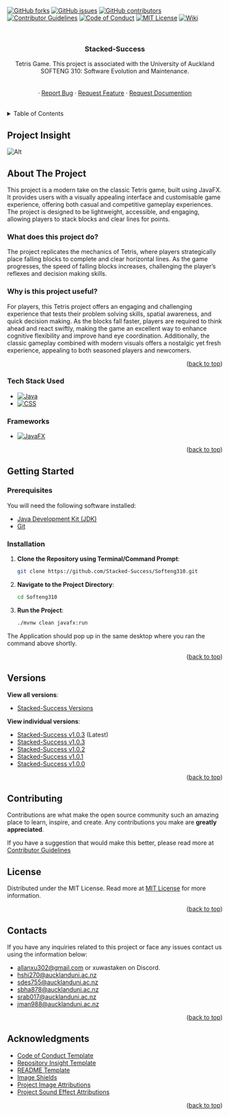   <!-- PROJECT SHIELDS -->
[![GitHub forks](https://img.shields.io/github/forks/Stacked-Success/Softeng310.svg?style=for-the-badge)](https://github.com/Stacked-Success/Softeng310/network/members)
[![GitHub issues](https://img.shields.io/github/issues/Stacked-Success/Softeng310.svg?style=for-the-badge)](https://github.com/Stacked-Success/Softeng310/issues)
[![GitHub contributors](https://img.shields.io/github/contributors/Stacked-Success/Softeng310.svg?style=for-the-badge)](https://github.com/Stacked-Success/Softeng310/graphs/contributors)
[![Contributor Guidelines](https://img.shields.io/badge/Contributor-Guidelines-blue.svg?style=for-the-badge)](./CONTRIBUTING.md)
[![Code of Conduct](https://img.shields.io/badge/Code%20of%20Conduct-2.1-4baaaa.svg?style=for-the-badge)](./CODE_OF_CONDUCT.md)
[![MIT License](https://img.shields.io/github/license/Stacked-Success/Softeng310.svg?style=for-the-badge)](https://github.com/Stacked-Success/Softeng310/blob/main/LICENSE)
[![Wiki](https://img.shields.io/badge/Wiki-Documentation-brightgreen.svg?style=for-the-badge)](https://github.com/Stacked-Success/Softeng310/wiki)



<br />
<div align="center">
  <h3 align="center">Stacked-Success</h3>

  <p align="center">
    Tetris Game. This project is associated with the University of Auckland SOFTENG 310: Software Evolution and Maintenance.
    <br />
    <br />
    <br />
    ·
 <a href="https://github.com/Stacked-Success/Softeng310/issues/new?labels=bug&template=bug_report.md">Report Bug</a>
·
<a href="https://github.com/Stacked-Success/Softeng310/issues/new?labels=enhancement&template=feature_request.md">Request Feature</a>
·
<a href="https://github.com/Stacked-Success/Softeng310/issues/new?labels=documentation&template=documentation_request.md">Request Documention</a>

</div>
<br />



<!-- TABLE OF CONTENTS -->
<details>
  <summary>Table of Contents</summary>
  <ol>
    <li><a href="#project-insight">Project Insight</a></li>
    <li>
      <a href="#about-the-project">About The Project</a>
      <ul>
        <li><a href="#what-does-this-project-do">What does this project do?</a></li>
        <li><a href="#why-is-this-project-useful">Why is this project useful?</a></li>
        <li><a href="#tech-stack-used">Tech Stack Used</a></li>
      </ul>
    </li>
    <li>
      <a href="#getting-started">Getting Started</a>
      <ul>
        <li><a href="#prerequisites">Prerequisites</a></li>
        <li><a href="#installation">Installation</a></li>
      </ul>
    </li>
    <li><a href="#versions">Versions</a></li>
    <li><a href="#contributing">Contributing</a></li>
    <li><a href="#license">License</a></li>
     <li><a href="#contacts">Contacts</a></li>
    <li><a href="#acknowledgments">Acknowledgments</a></li>
  </ol>
</details>



## Project Insight
![Alt](https://repobeats.axiom.co/api/embed/b445069b05d5e2016ee6479f1755bef4ac854a09.svg "Repobeats analytics image")

<!-- ABOUT THE PROJECT -->
## About The Project
This project is a modern take on the classic Tetris game, built using JavaFX. It provides users with a visually appealing interface and customisable game experience, offering both casual and competitive gameplay experiences. The project is designed to be lightweight, accessible, and engaging, allowing players to stack blocks and clear lines for points.

### What does this project do?
The project replicates the mechanics of Tetris, where players strategically place falling blocks to complete and clear horizontal lines. As the game progresses, the speed of falling blocks increases, challenging the player’s reflexes and decision making skills.

### Why is this project useful?
For players, this Tetris project offers an engaging and challenging experience that tests their problem solving skills, spatial awareness, and quick decision making. As the blocks fall faster, players are required to think ahead and react swiftly, making the game an excellent way to enhance cognitive flexibility and improve hand eye coordination. Additionally, the classic gameplay combined with modern visuals offers a nostalgic yet fresh experience, appealing to both seasoned players and newcomers.
<p align="right">(<a href="#readme-top">back to top</a>)</p>

### Tech Stack Used

* [![Java](https://img.shields.io/badge/Java-007396.svg?style=for-the-badge&logo=java&logoColor=white)](https://www.java.com/)
* [![CSS](https://img.shields.io/badge/CSS-1572B6.svg?style=for-the-badge&logo=css3&logoColor=white)](https://developer.mozilla.org/en-US/docs/Web/CSS)

### Frameworks
* [![JavaFX](https://img.shields.io/badge/JavaFX-3776AB.svg?style=for-the-badge&logo=java&logoColor=white)](https://openjfx.io/)


<p align="right">(<a href="#readme-top">back to top</a>)</p>



<!-- GETTING STARTED -->
## Getting Started

### Prerequisites

You will need the following software installed:
* [Java Development Kit (JDK)](https://www.oracle.com/java/technologies/javase-downloads.html)
* [Git](https://git-scm.com/downloads)

### Installation

1. **Clone the Repository using Terminal/Command Prompt**:

     ```sh
     git clone https://github.com/Stacked-Success/Softeng310.git
     ```

3. **Navigate to the Project Directory**:
     ```sh
     cd Softeng310
     ```

4. **Run the Project**:
   ```sh
   ./mvnw clean javafx:run
   ```
  The Application should pop up in the same desktop where you ran the command above shortly.

<p align="right">(<a href="#readme-top">back to top</a>)</p>


## Versions
 **View all versions**:
* [Stacked-Success Versions](https://github.com/Stacked-Success/Softeng310/releases)

 **View individual versions**:
* [Stacked-Success v1.0.3](https://github.com/Stacked-Success/Softeng310/releases/tag/v1.0.4) (Latest)
* [Stacked-Success v1.0.3](https://github.com/Stacked-Success/Softeng310/releases/tag/v1.0.3)
* [Stacked-Success v1.0.2](https://github.com/Stacked-Success/Softeng310/releases/tag/v1.0.2)
* [Stacked-Success v1.0.1](https://github.com/Stacked-Success/Softeng310/releases/tag/v1.0.1)
* [Stacked-Success v1.0.0](https://github.com/Stacked-Success/Softeng310/releases/tag/v1.0.0)


<p align="right">(<a href="#readme-top">back to top</a>)</p>


<!-- CONTRIBUTING -->
## Contributing

Contributions are what make the open source community such an amazing place to learn, inspire, and create. Any contributions you make are **greatly appreciated**.

If you have a suggestion that would make this better, please read more at [Contributor Guidelines](./CONTRIBUTING.md)


<!-- LICENSE -->
## License

Distributed under the MIT License. Read more at [MIT License](./LICENSE) for more information.

<p align="right">(<a href="#readme-top">back to top</a>)</p>

<!-- CONTACTSE -->
## Contacts

If you have any inquiries related to this project or face any issues contact us using the information below:
* allanxu302@gmail.com or xuwastaken on Discord.
* hshi270@aucklanduni.ac.nz
* sdes755@aucklanduni.ac.nz
* sbha878@aucklanduni.ac.nz
* srab017@aucklanduni.ac.nz
* jman988@aucklanduni.ac.nz

<p align="right">(<a href="#readme-top">back to top</a>)</p>


<!-- ACKNOWLEDGMENTS -->
## Acknowledgments

* [Code of Conduct Template](https://www.contributor-covenant.org/)
* [Repository Insight Template](https://repobeats.axiom.co/)
* [README Template](https://github.com/othneildrew/Best-README-Template?tab=readme-ov-file)
* [Image Shields](https://shields.io)
* [Project Image Attributions](https://github.com/Stacked-Success/Softeng310/blob/main/src/main/resources/images/attribution.md)
* [Project Sound Effect Attributions](https://github.com/Stacked-Success/Softeng310/blob/main/src/main/resources/sounds/attribution.md)


<p align="right">(<a href="#readme-top">back to top</a>)</p>